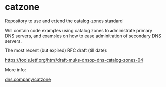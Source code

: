 # catzone
Repository to use and extend the catalog-zones standard

Will contain code examples using catalog zones to administrate primary DNS servers, and examples on how to ease adminitration of secondary DNS servers.

The most recent (but expired) RFC draft (till date):

  https://tools.ietf.org/html/draft-muks-dnsop-dns-catalog-zones-04

More info:

  [dns.company/catzone](https://dns.company/catzone)
